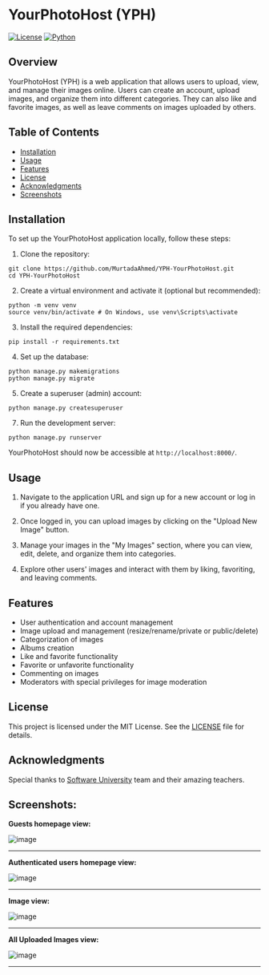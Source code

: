 # YourPhotoHost (YPH)

[![License](https://img.shields.io/badge/license-MIT-blue.svg)](LICENSE)
[![Python](https://img.shields.io/badge/python-%3E%3D3.6-blue.svg)](https://www.python.org/downloads/)

## Overview
YourPhotoHost (YPH) is a web application that allows users to upload, view, and manage their images online. Users can create an account, upload images, and organize them into different categories. They can also like and favorite images, as well as leave comments on images uploaded by others.

## Table of Contents
- [Installation](#installation)
- [Usage](#usage)
- [Features](#features)
- [License](#license)
- [Acknowledgments](#acknowledgments)
- [Screenshots](#screenshots)

  
## Installation
To set up the YourPhotoHost application locally, follow these steps:

1. Clone the repository:
```
git clone https://github.com/MurtadaAhmed/YPH-YourPhotoHost.git
cd YPH-YourPhotoHost
```

2. Create a virtual environment and activate it (optional but recommended):
```
python -m venv venv
source venv/bin/activate # On Windows, use venv\Scripts\activate
```

3. Install the required dependencies:
```
pip install -r requirements.txt
```
4. Set up the database:
```
python manage.py makemigrations
python manage.py migrate
```
5. Create a superuser (admin) account:
```
python manage.py createsuperuser
```

7. Run the development server:
```
python manage.py runserver
```


YourPhotoHost should now be accessible at `http://localhost:8000/`.

## Usage
1. Navigate to the application URL and sign up for a new account or log in if you already have one.

2. Once logged in, you can upload images by clicking on the "Upload New Image" button.

3. Manage your images in the "My Images" section, where you can view, edit, delete, and organize them into categories.

4. Explore other users' images and interact with them by liking, favoriting, and leaving comments.

## Features
- User authentication and account management
- Image upload and management (resize/rename/private or public/delete)
- Categorization of images
- Albums creation
- Like and favorite functionality
- Favorite or unfavorite functionality
- Commenting on images
- Moderators with special privileges for image moderation

## License
This project is licensed under the MIT License. See the [LICENSE](LICENSE) file for details.

## Acknowledgments
Special thanks to [Software University](https://softuni.bg/) team and their amazing teachers.

## Screenshots:
**Guests homepage view:**

![image](https://github.com/MurtadaAhmed/YPH-YourPhotoHost/assets/108568451/9dbb721a-2e6a-47a2-a3ae-52108b4afda7)

***************************

**Authenticated users homepage view:**

![image](https://github.com/MurtadaAhmed/YPH-YourPhotoHost/assets/108568451/be12269f-6963-41e8-ab16-926d67e9ffac)

***************************

**Image view:**

![image](https://github.com/MurtadaAhmed/YPH-YourPhotoHost/assets/108568451/c4fca0cf-7800-490e-bc94-37c556a285b6)

***************************

**All Uploaded Images view:**

![image](https://github.com/MurtadaAhmed/YPH-YourPhotoHost/assets/108568451/16948dd1-ef0b-484b-8b90-d801d8e7ec96)

***************************
